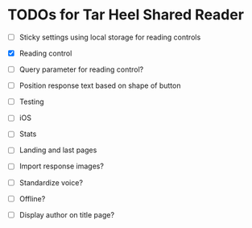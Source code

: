 # TODOs for Tar Heel Shared Reader

- [ ] Sticky settings using local storage for reading controls
- [x] Reading control
- [ ] Query parameter for reading control?
- [ ] Position response text based on shape of button
- [ ] Testing
- [ ] iOS
- [ ] Stats
- [ ] Landing and last pages
- [ ] Import response images?
- [ ] Standardize voice?
- [ ] Offline?
- [ ] Display author on title page?


